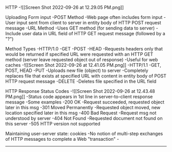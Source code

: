 HTTP
	-![[Screen Shot 2022-09-26 at 12.29.05 PM.png]]

Uploading Form input
	-POST Method
		-Web page often includes form input
		-User input sent from client to server in entity body of HTTP POST request message
	-URL Method
		-Uses GET method (for sending data to server)
		-Include user data in URL field of HTTP GET request message (followed by a "?")

Method Types
	-HTTP/1.0
		-GET
		-POST
		-HEAD
			-Requests headers only that would be returned if specified URL were requested with an HTTP GET method (server leave requested object out of response)
			-Useful for web caches
	-![[Screen Shot 2022-09-26 at 12.41.05 PM.png]]
	-HTTP/1.1
		-GET, POST, HEAD
		-PUT
			-Uploads new file (object) to server
			-Completely replaces file that exists at specified URL with content in entity body of POST HTTP request message
		-DELETE
			-Deletes file specified in the URL field

HTTP Response Status Codes
	-![[Screen Shot 2022-09-26 at 12.43.48 PM.png]]
	-Status code appears in 1st line in server-to-client response message
	-Some examples
		-200 OK
			-Request succeeded, requested object later in this msg
		-301 Moved Permanently
			-Requested object moved, new location specified later in this msg
		-400 Bad Request
			-Request msg not understood by server
		-404 Not Found
			-Requested document not found on this server
		-505 HTTP version not supported

Maintaining user-server state: cookies
	-No notion of multi-step exchanges of HTTP messages to complete a Web "transaction"
		-


------

